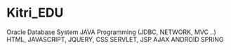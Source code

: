 # Kitri_EDU
Oracle Database System
JAVA Programming (JDBC, NETWORK, MVC ..) 
HTML, JAVASCRIPT, JQUERY, CSS
SERVLET, JSP
AJAX
ANDROID
SPRING

